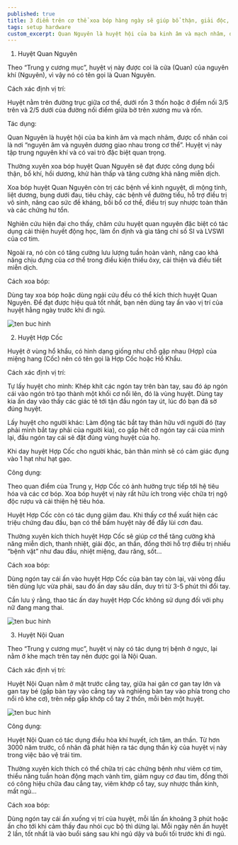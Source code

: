 ```yaml
---
published: true
title: 3 điểm trên cơ thể xoa bóp hàng ngày sẽ giúp bổ thận, giải độc, an thần
tags: setup hardware
custom_excerpt: Quan Nguyên là huyệt hội của ba kinh âm và mạch nhâm, được cổ nhân coi là nơi “nguyên âm và nguyên dương giao nhau trong cơ thể”. Huyệt vị này tập trung nguyên khí và có vai trò đặc biệt quan trọng.
---
```


1. Huyệt Quan Nguyên

Theo “Trung y cương mục”, huyệt vị này được coi là cửa (Quan) của nguyên khí (Nguyên), vì vậy nó có tên gọi là Quan Nguyên.

Cách xác định vị trí:

Huyệt nằm trên đường trục giữa cơ thể, dưới rốn 3 thốn hoặc ở điểm nối 3/5 trên và 2/5 dưới của đường nối điểm giữa bờ trên xương mu và rốn.

Tác dụng:

Quan Nguyên là huyệt hội của ba kinh âm và mạch nhâm, được cổ nhân coi là nơi “nguyên âm và nguyên dương giao nhau trong cơ thể”. Huyệt vị này tập trung nguyên khí và có vai trò đặc biệt quan trọng.

Thường xuyên xoa bóp huyệt Quan Nguyên sẽ đạt được công dụng bồi thận, bổ khí, hồi dương, khử hàn thấp và tăng cường khả năng miễn dịch.

Xoa bóp huyệt Quan Nguyên còn trị các bệnh về kinh nguyệt, di mộng tinh, liệt dương, bụng dưới đau, tiêu chảy, các bệnh về đường tiểu, hỗ trợ điều trị vô sinh, nâng cao sức đề kháng, bồi bổ cơ thể, điều trị suy nhược toàn thân và các chứng hư tổn.

Nghiên cứu hiện đại cho thấy, châm cứu huyệt quan nguyên đặc biệt có tác dụng cải thiện huyết động học, làm ổn định và gia tăng chỉ số SI và LVSWI của cơ tim.

Ngoài ra, nó còn có tăng cường lưu lượng tuần hoàn vành, nâng cao khả năng chịu đựng của cơ thể trong điều kiện thiếu ôxy, cải thiện và điều tiết miễn dịch.

Cách xoa bóp:

Dùng tay xoa bóp hoặc dùng ngải cứu đều có thể kích thích huyệt Quan Nguyên. Để đạt được hiệu quả tốt nhất, bạn nên dùng tay ấn vào vị trí của huyệt hằng ngày trước khi đi ngủ.

![ten buc hinh](https://static.phunugiadinh.vn/wp-content/uploads/2017/09/1-1485448781166.jpg "ten buc hinh")

2. Huyệt Hợp Cốc

Huyệt ở vùng hổ khẩu, có hình dạng giống như chỗ gặp nhau (Hợp) của miệng hang (Cốc) nên có tên gọi là Hợp Cốc hoặc Hổ Khẩu.

Cách xác định vị trí:

Tự lấy huyệt cho mình: Khép khít các ngón tay trên bàn tay, sau đó áp ngón cái vào ngón trỏ tạo thành một khối cơ nổi lên, đó là vùng huyệt. Dùng tay kia ấn day vào thấy các giác tê tới tận đầu ngón tay út, lúc đó bạn đã sờ đúng huyệt.

Lấy huyệt cho người khác: Làm động tác bắt tay thân hữu với người đó (tay phải mình bắt tay phải của người kia), co gấp hết cỡ ngón tay cái của mình lại, đầu ngón tay cái sẽ đặt đúng vùng huyệt của họ.

Khi day huyệt Hợp Cốc cho người khác, bản thân mình sẽ có cảm giác đụng vào 1 hạt như hạt gạo.

Công dụng:

Theo quan điểm của Trung y, Hợp Cốc có ảnh hưởng trực tiếp tới hệ tiêu hóa và các cơ bóp. Xoa bóp huyệt vị này rất hữu ích trong việc chữa trị ngộ độc rượu và cải thiện hệ tiêu hóa.

Huyệt Hợp Cốc còn có tác dụng giảm đau. Khi thấy cơ thể xuất hiện các triệu chứng đau đầu, bạn có thể bấm huyệt này để đẩy lùi cơn đau.

Thường xuyên kích thích huyệt Hợp Cốc sẽ giúp cơ thể tăng cường khả năng miễn dịch, thanh nhiệt, giải độc, an thần, đồng thời hỗ trợ điều trị nhiều “bệnh vặt” như đau đầu, nhiệt miệng, đau răng, sốt…

Cách xoa bóp:

Dùng ngón tay cái ấn vào huyệt Hợp Cốc của bàn tay còn lại, vài vòng đầu tiên dùng lực vừa phải, sau đó ấn day sâu dần, duy trì từ 3-5 phút thì đổi tay.

Cần lưu ý rằng, thao tác ấn day huyệt Hợp Cốc không sử dụng đối với phụ nữ đang mang thai.

![ten buc hinh](https://static.phunugiadinh.vn/wp-content/uploads/2017/09/hop-coc-1496130847880-1496130881759.jpg "ten buc hinh")

3. Huyệt Nội Quan

Theo “Trung y cương mục”, huyệt vị này có tác dụng trị bệnh ở ngực, lại nằm ở khe mạch trên tay nên được gọi là Nội Quan.

Cách xác định vị trí:

Huyệt Nội Quan nằm ở mặt trước cẳng tay, giữa hai gân cơ gan tay lớn và gan tay bé (gấp bàn tay vào cẳng tay và nghiêng bàn tay vào phía trong cho nổi rõ khe cơ), trên nếp gấp khớp cổ tay 2 thốn, mỗi bên một huyệt.

![ten buc hinh](https://static.phunugiadinh.vn/wp-content/uploads/2017/09/3-1485448789947.jpg "ten buc hinh")

Công dụng:

Huyệt Nội Quan có tác dụng điều hòa khí huyết, ích tâm, an thần. Từ hơn 3000 năm trước, cổ nhân đã phát hiện ra tác dụng thần kỳ của huyệt vị này trong việc bảo vệ trái tim.

Thường xuyên kích thích có thể chữa trị các chứng bệnh như viêm cơ tim, thiểu năng tuần hoàn động mạch vành tim, giảm nguy cơ đau tim, đồng thời có công hiệu chữa đau cẳng tay, viêm khớp cổ tay, suy nhược thần kinh, mất ngủ…

Cách xoa bóp:

Dùng ngón tay cái ấn xuống vị trí của huyệt, mỗi lần ấn khoảng 3 phút hoặc ấn cho tới khi cảm thấy đau nhói cục bộ thì dừng lại. Mỗi ngày nên ấn huyệt 2 lần, tốt nhất là vào buổi sáng sau khi ngủ dậy và buổi tối trước khi đi ngủ.